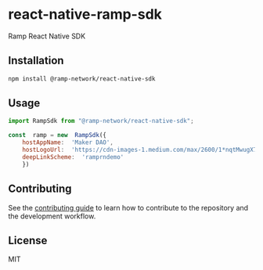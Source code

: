 # react-native-ramp-sdk

Ramp React Native SDK

## Installation

```sh
npm install @ramp-network/react-native-sdk
```

## Usage

```js
import RampSdk from "@ramp-network/react-native-sdk";

```

```js 
const  ramp = new  RampSdk({
    hostAppName:  'Maker DAO',
    hostLogoUrl:  'https://cdn-images-1.medium.com/max/2600/1*nqtMwugX7TtpcS-5c3lRjw.png',
    deepLinkScheme:  'ramprndemo'
    })
```

## Contributing

See the [contributing guide](CONTRIBUTING.md) to learn how to contribute to the repository and the development workflow.

## License

MIT
